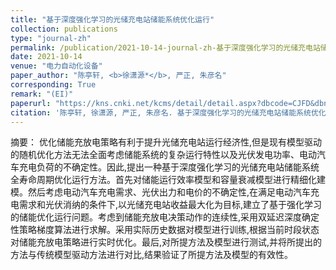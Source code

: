 ```yaml
---
title: "基于深度强化学习的光储充电站储能系统优化运行"
collection: publications
type: "journal-zh"
permalink: /publication/2021-10-14-journal-zh-基于深度强化学习的光储充电站储能系统优化运行
date: 2021-10-14
venue: "电力自动化设备"
paper_author: "陈亭轩, <b>徐潇源*</b>, 严正, 朱彦名"
corresponding: True
remark: "(EI)"
paperurl: "https://kns.cnki.net/kcms/detail/detail.aspx?dbcode=CJFD&dbname=CJFDLAST2021&filename=DLZS202110013&uniplatform=NZKPT&v=VaGYngl9_h9yB79NTYG40Th2KHjDFwVM2oQQ915rNfjx9XTjW-QYTtdjp-uvixYE"
citation: '陈亭轩, 徐潇源, 严正, 朱彦名. 基于深度强化学习的光储充电站储能系统优化运行[J]. <i>电力自动化设备</i>, 2021, 41(10): 90-98.'
---
```


摘要：
优化储能充放电策略有利于提升光储充电站运行经济性,但是现有模型驱动的随机优化方法无法全面考虑储能系统的复杂运行特性以及光伏发电功率、电动汽车充电负荷的不确定性。因此,提出一种基于深度强化学习的光储充电站储能系统全寿命周期优化运行方法。首先对储能运行效率模型和容量衰减模型进行精细化建模。然后考虑电动汽车充电需求、光伏出力和电价的不确定性,在满足电动汽车充电需求和光伏消纳的条件下,以光储充电站收益最大化为目标,建立了基于强化学习的储能优化运行问题。考虑到储能充放电决策动作的连续性,采用双延迟深度确定性策略梯度算法进行求解。采用实际历史数据对模型进行训练,根据当前时段状态对储能充放电策略进行实时优化。最后,对所提方法及模型进行测试,并将所提出的方法与传统模型驱动方法进行对比,结果验证了所提方法及模型的有效性。 